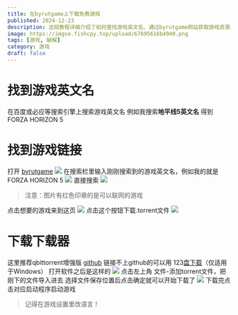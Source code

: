 ```yaml
---
title: 在byrutgame上下载免费游戏
published: 2024-12-23
description: 这段教程详细介绍了如何查找游戏英文名、通过byrutgame网站获取游戏资源并下载 .torrent 文件，以及如何使用 qBittorrent 增强版客户端下载和启动游戏。图片和步骤清晰，方便操作。
image: https://imgse.fishcpy.top/upload/67695616b4940.png
tags: [游戏, 破解]
category: 游戏
draft: false
---
```


# 找到游戏英文名

在百度或必应等搜索引擎上搜索游戏英文名 例如我搜索**地平线5英文名** 得到FORZA HORIZON 5

# 找到游戏链接

打开 [byrutgame](https://byrutgame.org/) ![](https://blogpng.fishcpy.top/mengmengmao/2024/12/23/676958bd6e023.png) 在搜索栏里输入刚刚搜索到的游戏英文名，例如我的就是FORZA HORIZON 5 ![](https://blogpng.fishcpy.top/mengmengmao/2024/12/23/67695974ef06c.png) 直接搜索 ![](https://blogpng.fishcpy.top/mengmengmao/2024/12/23/676959c05467d.png)

> 注意：图片有红色印章的是可以联网的游戏

点击想要的游戏来到这页 ![](https://blogpng.fishcpy.top/mengmengmao/2024/12/23/67695a424d63c.png) 点击这个按钮下载.torrent文件 ![](https://blogpng.fishcpy.top/mengmengmao/2024/12/23/67695bec8fafd.png)

# 下载下载器

这里推荐qbittorrent增强版 [github](https://github.com/c0re100/qBittorrent-Enhanced-Edition/) 链接不上github的可以用 123[盘下载](https://www.123pan.com/s/rnITjv-lxY13)（仅适用于Windows） 打开软件之后是这样的 ![](https://blogpng.fishcpy.top/mengmengmao/2024/12/23/67695c75c6372.png) 点击左上角 文件-添加torrent文件，把刚下的文件导入进去 选择文件保存位置后点击确定就可以开始下载了 ![](https://blogpng.fishcpy.top/mengmengmao/2024/12/23/67695d0cd48f0.png) 下载完点击对应启动程序启动游戏

> 记得在游戏设置里改语言！